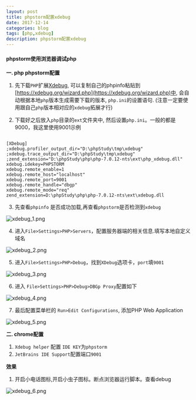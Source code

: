 ```yaml
---
layout: post
title: phpstorm配置xdebug
date: 2017-12-14
categories: blog
tags: [php,xdebug]
description: phpstorm配置xdebug
---
```



#### phpstorm使用浏览器调试php

**一. php phpstorm配置**
 
1. 先下载`PHP`扩展[Xdebug](https://xdebug.org), 可以复制自己的phpinfo粘贴到[https://xdebug.org/wizard.php](https://xdebug.org/wizard.php)中, 会自动根据本地`php`版本生成需要下载的版本, `php.ini`的设置语句. (注意一定要使用跟自己`php`版本相对应的`xdebug`拓展才行)

2. 下载好之后放入`php`目录的`ext`文件夹中, 然后设置`php.ini`。一般的都是9000，我这里使用9001示例

```

[XDebug]
;xdebug.profiler_output_dir="D:\phpStudy\tmp\xdebug"
;xdebug.trace_output_dir="D:\phpStudy\tmp\xdebug"
;zend_extension="D:\phpStudy\php\php-7.0.12-nts\ext\php_xdebug.dll"
xdebug.idekey=PHPSTORM
xdebug.remote_enable=1
xdebug.remote_host="localhost"
xdebug.remote_port=9001
xdebug.remote_handle="dbgp"
xdebug.remote_mode="req"
zend_extension=D:\phpStudy\php\php-7.0.12-nts\ext\xdebug.dll

```

3. 先查看`phpinfo` 是否成功加载,再查看`phpstorm`是否检测到`xdebug`

![xdebug_1.png](http://img1.ph.126.net/hiliboeWQNY9iOFzZ44x3A==/6632279427516435616.png)


4. 进入`File>Settings>PHP>Servers`，配置服务器端的相关信息.填写本地自定义域名

![xdebug_2.png](http://img0.ph.126.net/2TTKnzeUbB4MwyAtZ6m4RQ==/6632624674164957747.png)

5. 进入`File>Settings>PHP>Debug`，找到`XDebug`选项卡，`port`填`9001`

![xdebug_3.png](http://img2.ph.126.net/PrUDoqF4-ukaNnaUOKI3Hg==/6632409169888513256.png)

6. 进入 `File>Settings>PHP>Debug>DBGp Proxy`配置如下

![xdebug_4.png](http://img2.ph.126.net/lycmbT4Uv6mbAtSJwUh7kA==/2594073385384916765.png)

7. 最后配置菜单栏的 `Run>Edit Configurations`, 添加PHP Web Application

![xdebug_5.png](http://img2.ph.126.net/VHp1hHclHpgKeiww9qO6mQ==/30680772480972839.png)


**二. chrome配置**

1. `Xdebug helper` 配置 `IDE KEY`为`phpstorm`
2. `JetBrains IDE Support`配置端口`9001`


**效果**

1. 开启小电话图标,开启小虫子图标。断点浏览器运行脚本。查看debug

![xdebug_6.png](http://img2.ph.126.net/ZJv57n_6jO7cOTyO6CzV6w==/6632514723004773026.png)
